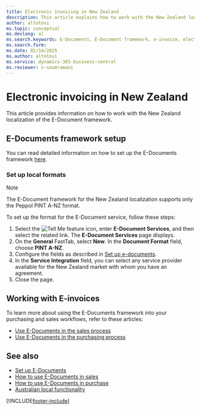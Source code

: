 ```yaml
---
title: Electronic invoicing in New Zealand
description: This article explains how to work with the New Zealand localization of the E-Document framework.
author: altotovi
ms.topic: conceptual
ms.devlang: al
ms.search.keywords: E-Documents, E-Document framework, e-invoice, electronic invoice, Peppol, PINT A-NZ
ms.search.form: 
ms.date: 02/14/2025
ms.author: altotovi
ms.service: dynamics-365-business-central
ms.reviewer: v-soumramani
---
```


# Electronic invoicing in New Zealand

This article provides information on how to work with the New Zealand localization of the E-Document framework.

## E-Documents framework setup

You can read detailed information on how to set up the E-Documents framework [here](../../finance-how-setup-edocuments.md).  

### Set up local formats  

> [!NOTE]
> The E-Document framework for the New Zealand localization supports only the Peppol PINT A-NZ format.

To set up the format for the E-Document service, follow these steps:  

1. Select the ![Tell Me feature](../../media/ui-search/search_small.png "Tell me what you want to do") icon, enter **E-Document Services**, and then select the related link. The **E-Document Services** page displays.
1. On the **General** FastTab, select **New**. In the **Document Format** field, choose **PINT A-NZ**.  
1. Configure the fields as described in [Set up e-documents](../../finance-how-setup-edocuments.md).
1. In the **Service Integration** field, you can select any service provider available for the New Zealand market with whom you have an agreement.  
1. Close the page.  

## Working with E-invoices

To learn more about using the E-Documents framework into your purchasing and sales workflows, refer to these articles:

- [Use E-Documents in the sales process](../../finance-how-use-edocuments.md)
- [Use E-Documents in the purchasing process](../../finance-how-use-edocuments-purchase.md)

## See also

- [Set up E-Documents](../../finance-how-setup-edocuments.md)  
- [How to use E-Documents in sales](../../finance-how-use-edocuments.md)  
- [How to use E-Documents in purchase](../../finance-how-use-edocuments-purchase.md)  
- [Australian local functionality](new-zealand-local-functionality.md)  

[!INCLUDE[footer-include](../../includes/footer-banner.md)]

